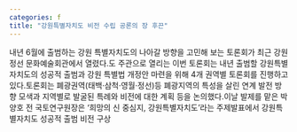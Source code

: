 ```yaml
---
categories: f
title: "강원특별자치도 비전 수립 공론의 장 후끈"
---
```

내년 6월에 출범하는 강원 특별자치도의 나아갈 방향을 고민해 보는 토론회가 최근 강원 정선 문화예술회관에서 열렸다.도 주관으로 열리는 이번 토론회는 내년 출범할 강원특별자치도의 성공적 출범과 강원 특별법 개정안 마련을 위해 4개 권역별 토론회를 진행하고 있다.토론회는 폐광권역(태백·삼척·영월·정선)등 폐광지역의 특성을 살린 연계 발전 방향 모색과 지역별로 발굴된 특례와 비전에 대한 계획 등을 논의했다.이날 발제를 맡은 박양호 전 국토연구원장은 ‘희망의 신 중심지, 강원특별자치도’라는 주제발표에서 강원특별자치도 성공적 출범 비전 구상